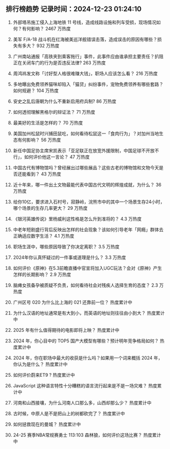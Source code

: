 
## 排行榜趋势 记录时间：2024-12-23 01:24:10
  
  1. 外部塔吊施工侵入上海地铁 11 号线，造成线路设施和列车受损，现场情况如何？有何影响？ 2467 万热度
    
  2. 美军 F/A-18 战斗机在红海被美巡洋舰错误击落，造成误击的原因有哪些？损失有多大？ 932 万热度
    
  3. 广州南站通报「高铁夹到乘客拖行」事件，此事件应由谁承担主要责任？扒阻正在关闭车门的行为是否违反法律? 263 万热度
    
  4. 周鸿祎发文称「讨好型人格很难赚大钱」，职场人应该怎么看？ 216 万热度
    
  5. 多地曝出免费领养猫咪却陷入「猫贷」纠纷事件，宠物免费领养有哪些套路？如何规避？ 104 万热度
    
  6. 安史之乱后唐朝为什么不重新启用府兵制? 86 万热度
    
  7. 如何透彻理解黑格尔的辩证法？ 71 万热度
    
  8. 最美好的生活是怎样的？ 70 万热度
    
  9. 美国加州松鼠时兴捕田鼠吃，如何看待松鼠这一「食肉行为」？对加州当地生态有何影响？ 56 万热度
    
  10. 新任中国足协主席宋凯表示「亚足联正在放宽外援限制，中国足球不开放不行」，如何评价他这一言论？ 47 万热度
    
  11. 中国古代有博物馆吗？曾经展出过哪些展品？这些古老的博物馆和文物今天是否还能看到？ 43 万热度
    
  12. 近十年来，哪一件出土文物最能代表中国古代文明的辉煌成就，为什么？ 36 万热度
    
  13. 给你10亿，要求进入石村号，寂静岭，浣熊市中的其中一个场景生存24小时，哪个场景的生存几率更大？ 29 万热度
    
  14. 《银河英雄传说》里杨威利这性格是怎么升到准将的？ 4.3 万热度
    
  15. 中老年短剧盛行背后反映出怎样的社会现象？该如何引导老年「网瘾」群体去正确适应数字生活？ 4.1 万热度
    
  16. 职场生涯中，哪些原因导致了你决定离职？ 3.5 万热度
    
  17. 2024年你认真怀疑过的一件事或道理是什么？ 3.3 万热度
    
  18. 如何评价《原神》在5.3前瞻直播中官宣将加入UGC玩法？会对《原神》产生怎样的长期影响？ 2.9 万热度
    
  19. 脑瘫女孩备孕被质疑不负责，如何看待社会对残疾人选择生育的态度？ 2.3 万热度
    
  20. 广州区号 020 为什么比上海的 021 还靠前一位？ 热度累计中
    
  21. 为什么汉语的地址通常是有大到小，而英语的地址则往往由小到大？ 热度累计中
    
  22. 2025 年有什么值得期待的电影即将上映？ 热度累计中
    
  23. 2024 年，你心目中的 TOP5 国产大模型有哪些？预计明年竞争格局如何？ 热度累计中
    
  24. 2024 年，你在职场中最大的收获是什么吗？如果用一个词来概括 2024 年，你认为是什么？ 热度累计中
    
  25. 如何评价蔚来ET9 ? 热度累计中
    
  26. JavaScript 这种语言特性十分糟糕的语言流行起来是不是一场灾难？ 热度累计中
    
  27. 河南和山西接壤，为什么河南人口那么多，山西却那么少？ 热度累计中
    
  28. 古时候，中原人是不是把山上的树都砍完了？ 热度累计中
    
  29. 如何拯救现在的曼城？ 热度累计中
    
  30. 24-25 赛季NBA常规赛勇士 113:103 森林狼，如何评价这场比赛？ 热度累计中
    